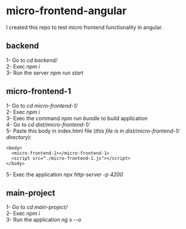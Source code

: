 # micro-frontend-angular  
I created this repo to test micro frontend functionality in angular.  

## backend  
1- Go to *cd backend/*  
2- Exec *npm i*  
3- Run the server *npm run start*  
  
## micro-frontend-1  
1- Go to *cd micro-frontend-1/*  
2- Exec *npm i*  
3- Exec the command *npm run bundle* to build application  
4- Go to *cd dist/micro-frontend-1/*  
5- Paste this body in index.html file (*this file is in dist/micro-frontend-1/ directory*):  
```
<body>
  <micro-frontend-1></micro-frontend-1>
  <script src="./micro-frontend-1.js"></script>
</body>
```
5- Exec the application *npx http-server -p 4200*  

## main-project  
1- Go to *cd main-project/*  
2- Exec *npm i*  
3- Run the application *ng s --o*  
